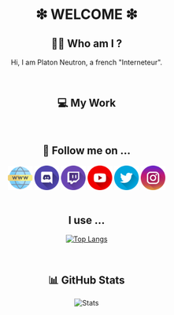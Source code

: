 <h1 align="center">❇ WELCOME ❇</h1>

**<h2 align="center">:man_student: Who am I ?</h1>**

<p align="center">Hi, I am Platon Neutron, a french "Interneteur".</p>

<br/>

**<h2 align="center">💻 My Work</h1>**

<br/>

**<h2 align="center">📲 Follow me on ...</h1>**
<div align="center">
    <!-- Website -->
    <a href="https://geggfiugggi.fr"><img src="https://github.com/PlatonNeutron/PlatonNeutron/blob/master/img/site.png" alt="WebSiteIcon" width="50px"/></a>
    <!-- Discord -->
    <a href="https://discord.gg/pNxMVFv"><img src="https://github.com/PlatonNeutron/PlatonNeutron/blob/master/img/discord.png" alt="DiscordIcon" width="50px"/></a>
    <!-- Twitch -->
    <a href="https://www.twitch.tv/platon_neutron"><img src="https://github.com/PlatonNeutron/PlatonNeutron/blob/master/img/twitch.png" alt="TwitchIcon" width="50px"/></a>
    <!-- YouTube -->
    <a href="https://www.youtube.com/channel/UC2xPiOqjQ-nZeCka_ZNCtCQ"><img src="https://github.com/PlatonNeutron/PlatonNeutron/blob/master/img/youtube.png" alt="YouTubeIcon" width="50px"/></a>
    <!-- Twitter -->
    <a href="https://twitter.com/PlatonNeutron"><img src="https://github.com/PlatonNeutron/PlatonNeutron/blob/master/img/twitter.png" alt="TwitterIcon" width="50px"/></a>
    <!-- Instagram -->
    <a href="https://www.instagram.com/platon_neutronphoto/"><img src="https://github.com/PlatonNeutron/PlatonNeutron/blob/master/img/instagram.png" alt="InstagramIcon" width="50px"/></a>
</div>

<br/>

**<h2 align="center">I use ...</h1>**
<div align="center">

[![Top Langs](https://github-readme-stats.vercel.app/api/top-langs?username=PlatonNeutron&langs_count=10&layout=compact&theme=tokyonight&hide_border=true)](https://github.com/anuraghazra/github-readme-stats)
</div>

<br/>

**<h2 align="center">📊 GitHub Stats</h1>**
<div align="center">

![Stats](https://github-readme-stats.vercel.app/api?username=PlatonNeutron&show_icons=true&theme=tokyonight&hide_border=true)
</div>